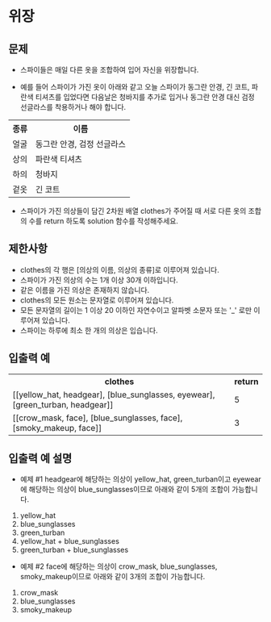 
# 위장

## 문제

* 스파이들은 매일 다른 옷을 조합하여 입어 자신을 위장합니다.

* 예를 들어 스파이가 가진 옷이 아래와 같고 오늘 스파이가 동그란 안경, 긴 코트, 파란색 티셔츠를 입었다면 다음날은 청바지를 추가로 입거나 동그란 안경 대신 검정 선글라스를 착용하거나 해야 합니다.

<table>
    <tbody>
        <tr>
            <th>종류</th>
            <th>이름</th>
        </tr>
        <tr>
            <td>얼굴</td>
            <td>동그란 안경, 검정 선글라스</td>
        </tr>
        <tr>
            <td>상의</td>
            <td>파란색 티셔츠</td>
        </tr>
        <tr>
            <td>하의</td>
            <td>청바지</td>
        </tr>
        <tr>
            <td>겉옷</td>
            <td>긴 코트</td>
        </tr>
    </tbody>
</table>

* 스파이가 가진 의상들이 담긴 2차원 배열 clothes가 주어질 때 서로 다른 옷의 조합의 수를 return 하도록 solution 함수를 작성해주세요.

## 제한사항
- clothes의 각 행은 [의상의 이름, 의상의 종류]로 이루어져 있습니다.
- 스파이가 가진 의상의 수는 1개 이상 30개 이하입니다.
- 같은 이름을 가진 의상은 존재하지 않습니다.
- clothes의 모든 원소는 문자열로 이루어져 있습니다.
- 모든 문자열의 길이는 1 이상 20 이하인 자연수이고 알파벳 소문자 또는 '_' 로만 이루어져 있습니다.
- 스파이는 하루에 최소 한 개의 의상은 입습니다.

## 입출력 예 
<table>
    <tbody>
        <tr>
            <th>clothes</th>
            <th>return</th>
        </tr>
        <tr>
            <td>[[yellow_hat, headgear], [blue_sunglasses, eyewear], [green_turban, headgear]]</td>
            <td>5</td>
        </tr>
        <tr>
            <td>[[crow_mask, face], [blue_sunglasses, face], [smoky_makeup, face]]</td>
            <td>3</td>
        </tr>
    </tbody>
</table>

## 입출력 예 설명 

* 예제 #1
headgear에 해당하는 의상이 yellow_hat, green_turban이고 eyewear에 해당하는 의상이 blue_sunglasses이므로 아래와 같이 5개의 조합이 가능합니다.

1. yellow_hat
2. blue_sunglasses
3. green_turban
4. yellow_hat + blue_sunglasses
5. green_turban + blue_sunglasses

* 예제 #2
face에 해당하는 의상이 crow_mask, blue_sunglasses, smoky_makeup이므로 아래와 같이 3개의 조합이 가능합니다.

1. crow_mask
2. blue_sunglasses
3. smoky_makeup
